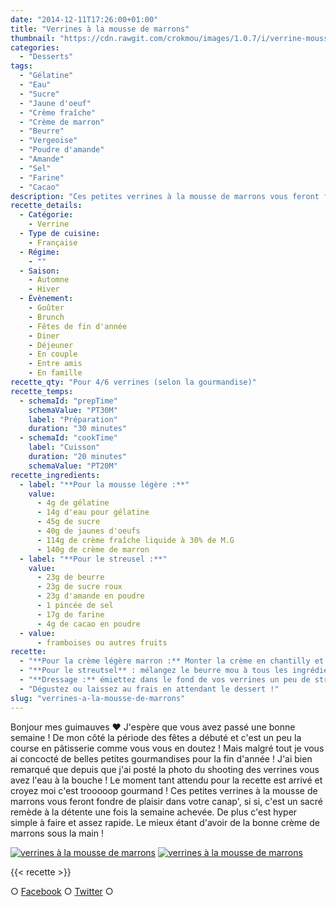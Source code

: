 ```yaml
---
date: "2014-12-11T17:26:00+01:00"
title: "Verrines à la mousse de marrons"
thumbnail: "https://cdn.rawgit.com/crokmou/images/1.0.7/i/verrine-mousse-marron-streusel-chocolat-framboise-recette-blog-crokmou.jpg"
categories:
  - "Desserts"
tags:
  - "Gélatine"
  - "Eau"
  - "Sucre"
  - "Jaune d'oeuf"
  - "Crème fraîche"
  - "Crème de marron"
  - "Beurre"
  - "Vergeoise"
  - "Poudre d'amande"
  - "Amande"
  - "Sel"
  - "Farine"
  - "Cacao"
description: "Ces petites verrines à la mousse de marrons vous feront fondre de plaisir en ces fêtes de fin d'année c'est hyper simple à faire et assez rapide."
recette_details:
  - Catégorie:
    - Verrine
  - Type de cuisine:
    - Française
  - Régime:
    - ""
  - Saison:
    - Automne
    - Hiver
  - Évènement:
    - Goûter
    - Brunch
    - Fêtes de fin d'année
    - Diner
    - Déjeuner
    - En couple
    - Entre amis
    - En famille
recette_qty: "Pour 4/6 verrines (selon la gourmandise)"
recette_temps:
  - schemaId: "prepTime"
    schemaValue: "PT30M"
    label: "Préparation"
    duration: "30 minutes"
  - schemaId: "cookTime"
    label: "Cuisson"
    duration: "20 minutes"
    schemaValue: "PT20M"
recette_ingredients:
  - label: "**Pour la mousse légère :**"
    value:
      - 4g de gélatine
      - 14g d'eau pour gélatine
      - 45g de sucre
      - 40g de jaunes d'oeufs
      - 114g de crème fraîche liquide à 30% de M.G
      - 140g de crème de marron
  - label: "**Pour le streusel :**"
    value:
      - 23g de beurre
      - 23g de sucre roux
      - 23g d'amande en poudre
      - 1 pincée de sel
      - 17g de farine
      - 4g de cacao en poudre
  - value:
      - framboises ou autres fruits
recette:
  - "**Pour la crème légère marron :** Monter la crème en chantilly et réservez au frigo. Dans une casserole, versez le sucre et l'eau et chauffez le tout jusqu'à 121°C. Une fois le sirop cuit, versez doucement sur les jaunes d'oeufs préalablement battus et laissez monter 5 minutes en fouettant. Continuer de fouetter la pâte à bombe jusqu'à refroidissement. (Le mieux reste de faire ça avec un robot si vous en avez un) Faites chauffer votre eau et versez la gélatine (préalablement réhydratée dans de l'eau bien froide) dedans, mélangez bien. Mélangez l'eau et la gélatine à votre crème de marron. Mélangez ensuite la crème de marron et la pâte à bombe, puis le tout à la crème fouettée. Laissez au frigo le temps de préparer vos verrines."
  - "**Pour le streutsel** : mélangez le beurre mou à tous les ingrédients. Préchauffez votre four à 150° Abaissez votre pâte et disposez là sur une plaque à four préalablement recouverte de papier sulfurisé. Faites cuire pendant 20 minutes environ puis laissez refroidir."
  - "**Dressage :** émiettez dans le fond de vos verrines un peu de streusel puis ajoutez une bonne couche de crème de marron et par dessus quelques fruits au choix (et pour encooooore plus de gourmandise, quelques éclats de marrons glacés, et là c'est l’extase !)"
  - "Dégustez ou laissez au frais en attendant le dessert !"
slug: "verrines-a-la-mousse-de-marrons"
---
```


Bonjour mes guimauves ❤ J'espère que vous avez passé une bonne semaine ! De mon côté la période des fêtes a débuté et c'est un peu la course en pâtisserie comme vous vous en doutez ! Mais malgré tout je vous ai concocté de belles petites gourmandises pour la fin d'année ! J'ai bien remarqué que depuis que j'ai posté la photo du shooting des verrines vous avez l'eau à la bouche ! Le moment tant attendu pour la recette est arrivé et croyez moi c'est trooooop gourmand ! Ces petites verrines à la mousse de marrons vous feront fondre de plaisir dans votre canap', si si, c'est un sacré remède à la détente une fois la semaine achevée. De plus c'est hyper simple à faire et assez rapide. Le mieux étant d'avoir de la bonne crème de marrons sous la main !

[![verrines à la mousse de marrons](https://cdn.rawgit.com/crokmou/images/1.0.7/i/verrine-mousse-marron-streusel-chocolat-framboise-recette-blog-crokmou-2.jpg)](https://cdn.rawgit.com/crokmou/images/1.0.7/i/verrine-mousse-marron-streusel-chocolat-framboise-recette-blog-crokmou-2.jpg) [![verrines à la mousse de marrons](https://cdn.rawgit.com/crokmou/images/1.0.7/i/verrine-mousse-marron-streusel-chocolat-framboise-recette-blog-crokmou-1.jpg)](https://cdn.rawgit.com/crokmou/images/1.0.7/i/verrine-mousse-marron-streusel-chocolat-framboise-recette-blog-crokmou-1.jpg)

{{< recette >}}

○ [Facebook](https://www.facebook.com/crokmou.blog) ○ [Twitter](https://twitter.com/Crokmou) ○
